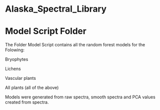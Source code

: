 # Alaska_Spectral_Library
# Model Script Folder
The Folder Model Script contains all the random forest models for the Folowing:

Bryophytes

Lichens

Vascular plants

All plants (all of the above)

Models were generated from raw spectra, smooth spectra and PCA values created from spectra. 
